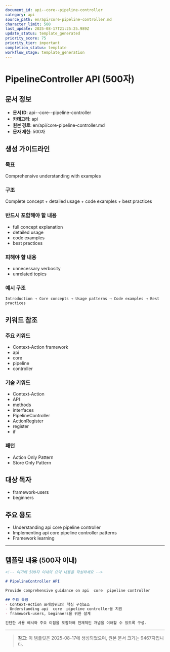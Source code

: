 ```yaml
---
document_id: api--core--pipeline-controller
category: api
source_path: en/api/core-pipeline-controller.md
character_limit: 500
last_update: 2025-08-17T21:25:25.989Z
update_status: template_generated
priority_score: 75
priority_tier: important
completion_status: template
workflow_stage: template_generation
---
```


# PipelineController API (500자)

## 문서 정보
- **문서 ID**: api--core--pipeline-controller
- **카테고리**: api
- **원본 경로**: en/api/core-pipeline-controller.md
- **문자 제한**: 500자

## 생성 가이드라인

### 목표
Comprehensive understanding with examples

### 구조
Complete concept + detailed usage + code examples + best practices

### 반드시 포함해야 할 내용
- full concept explanation
- detailed usage
- code examples
- best practices

### 피해야 할 내용  
- unnecessary verbosity
- unrelated topics

### 예시 구조
```
Introduction → Core concepts → Usage patterns → Code examples → Best practices
```

## 키워드 참조

### 주요 키워드
- Context-Action framework
- api
- core
- pipeline
- controller

### 기술 키워드
- Context-Action
- API
- methods
- interfaces
- PipelineController
- ActionRegister
- register
- if

### 패턴
- Action Only Pattern
- Store Only Pattern

## 대상 독자
- framework-users
- beginners

## 주요 용도
- Understanding api  core  pipeline controller
- Implementing api  core  pipeline controller patterns
- Framework learning

---

## 템플릿 내용 (500자 이내)

```markdown
<!-- 여기에 500자 이내의 요약 내용을 작성하세요 -->

# PipelineController API

Provide comprehensive guidance on api  core  pipeline controller

## 주요 특징
- Context-Action 프레임워크의 핵심 구성요소
- Understanding api  core  pipeline controller을 지원
- framework-users, beginners을 위한 설계

간단한 사용 예시와 주요 이점을 포함하여 전체적인 개념을 이해할 수 있도록 구성.
```

---

> **참고**: 이 템플릿은 2025-08-17에 생성되었으며, 
> 원본 문서 크기는 9467자입니다.
